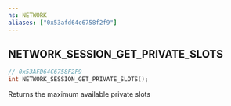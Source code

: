 ```yaml
---
ns: NETWORK
aliases: ["0x53afd64c6758f2f9"]
---
```

## NETWORK_SESSION_GET_PRIVATE_SLOTS

```c
// 0x53AFD64C6758F2F9
int NETWORK_SESSION_GET_PRIVATE_SLOTS();
```

Returns the maximum available private slots


